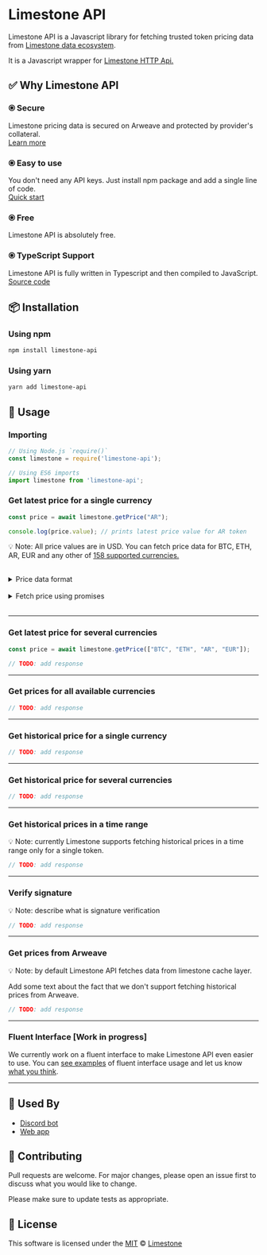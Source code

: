# Limestone API

Limestone API is a Javascript library for fetching trusted token pricing data from [Limestone data ecosystem](https://github.com/limestone-finance/limestone/blob/master/README.md).

It is a Javascript wrapper for [Limestone HTTP Api.](docs/HTTP_API.md)

## ✅ Why Limestone API
### ⦿ Secure
Limestone pricing data is secured on Arweave and protected by provider's collateral.  
[Learn more](https://github.com/limestone-finance/limestone/blob/master/README.md)

### ⦿ Easy to use
You don't need any API keys. Just install npm package and add a single line of code.  
[Quick start](docs/QUICK_START.md)

### ⦿ Free
Limestone API is absolutely free.

### ⦿ TypeScript Support
Limestone API is fully written in Typescript and then compiled to JavaScript.  
[Source code](https://github.com/limestone-finance/limestone-api)

## 📦 Installation

### Using npm
```bash
npm install limestone-api
```

### Using yarn
```bash
yarn add limestone-api
```

## 🤖 Usage

### Importing

```js
// Using Node.js `require()`
const limestone = require('limestone-api');

// Using ES6 imports
import limestone from 'limestone-api';

```

### Get latest price for a single currency
```js
const price = await limestone.getPrice("AR");

console.log(price.value); // prints latest price value for AR token
```
💡 Note: All price values are in USD. You can fetch price data for BTC, ETH, AR, EUR and any other of [ 158 supported currencies.](docs/ALL_SUPPORTED_CURRENCIES.md)

<br/>

<details>
  <summary>Price data format</summary>

  ```js
  {
    value: 123.23, // Number: Price value in USD
    timestamp: 1617146511173, // Number: Timestamp (ms) for price
    provider: "I-5rWUehEv-MjdK9gFw09RxfSLQX9DIHxG614Wf8qo0", // String: Provider arweave address
    permawebTx: "V8FUU0BG4kVOJwKWHzgkn1aEFm-eanhqqEXfPFY7pmI", // String: Arweave transaction id
    version: "0.2", // String: Limestone version
    source: {"coingecko": 123,"sushiswap": 123.23,"uniswap": 123.35} // Object: Price from different sources
    signature: "KWHzgkn1a...", // String: price signature
    providerPublicKey: "fPFY7pm...", // String: Provider public key
  }
  ```
  - signature
  - providerPublicKey
</details>

<br/>

<details>
  <summary>Fetch price using promises</summary>

  ```js
  const price = limestone.getPrice("AR").then((price) => {
    console.log(price.value); // prints latest price value for AR token
  });
  ```
</details>
<br/>

----------------------------------------------

### Get latest price for several currencies
```js
const price = await limestone.getPrice(["BTC", "ETH", "AR", "EUR"]);

// TODO: add response

```

----------------------------------------------

### Get prices for all available currencies
```js
// TODO: add response
```


----------------------------------------------

### Get historical price for a single currency
```js
// TODO: add response
```

----------------------------------------------

### Get historical price for several currencies
```js
// TODO: add response
```

----------------------------------------------

### Get historical prices in a time range
💡 Note: currently Limestone supports fetching historical prices in a time range only for a single token.
```js
// TODO: add response
```

----------------------------------------------

### Verify signature
💡 Note: describe what is signature verification
```js
// TODO: add response
```

----------------------------------------------

### Get prices from Arweave
💡 Note: by default Limestone API fetches data from limestone cache layer.

Add some text about the fact that we don't support fetching historical prices from Arweave.

```js
// TODO: add response
```

----------------------------------------------

### Fluent Interface [Work in progress]
We currently work on a fluent interface to make Limestone API even easier to use.
You can [see examples](examples/fluent-api/example.js) of fluent interface usage and let us know [what you think](mailto:dev@limestone.finance).

----------------------------------------------

## 🚀 Used By
- [Discord bot](examples/discord-bot)
- [Web app]("https://github.com/limestone-finance/limestone")

## 💬 Contributing
Pull requests are welcome. For major changes, please open an issue first to discuss what you would like to change.

Please make sure to update tests as appropriate.

## 📜 License
This software is licensed under the [MIT](https://choosealicense.com/licenses/mit/) © [Limestone](https://github.com/limestone-finance)
